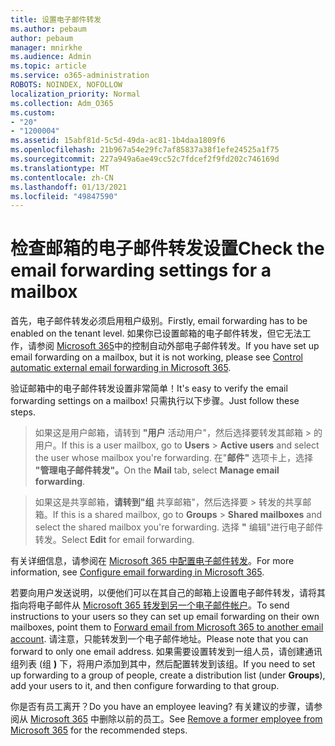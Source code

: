 ```yaml
---
title: 设置电子邮件转发
ms.author: pebaum
author: pebaum
manager: mnirkhe
ms.audience: Admin
ms.topic: article
ms.service: o365-administration
ROBOTS: NOINDEX, NOFOLLOW
localization_priority: Normal
ms.collection: Adm_O365
ms.custom:
- "20"
- "1200004"
ms.assetid: 15abf81d-5c5d-49da-ac81-1b4daa1809f6
ms.openlocfilehash: 21b967a54e29fc7af85837a38f1efe24525a1f75
ms.sourcegitcommit: 227a949a6ae49cc52c7fdcef2f9fd202c746169d
ms.translationtype: MT
ms.contentlocale: zh-CN
ms.lasthandoff: 01/13/2021
ms.locfileid: "49847590"
---
```

# <a name="check-the-email-forwarding-settings-for-a-mailbox"></a><span data-ttu-id="605e2-102">检查邮箱的电子邮件转发设置</span><span class="sxs-lookup"><span data-stu-id="605e2-102">Check the email forwarding settings for a mailbox</span></span>

<span data-ttu-id="605e2-103">首先，电子邮件转发必须启用租户级别。</span><span class="sxs-lookup"><span data-stu-id="605e2-103">Firstly, email forwarding has to be enabled on the tenant level.</span></span> <span data-ttu-id="605e2-104">如果你已设置邮箱的电子邮件转发，但它无法工作，请参阅 [Microsoft 365](https://docs.microsoft.com/microsoft-365/security/office-365-security/external-email-forwarding?view=o365-worldwide)中的控制自动外部电子邮件转发。</span><span class="sxs-lookup"><span data-stu-id="605e2-104">If you have set up email forwarding on a mailbox, but it is not working, please see [Control automatic external email forwarding in Microsoft 365](https://docs.microsoft.com/microsoft-365/security/office-365-security/external-email-forwarding?view=o365-worldwide).</span></span>

<span data-ttu-id="605e2-105">验证邮箱中的电子邮件转发设置非常简单！</span><span class="sxs-lookup"><span data-stu-id="605e2-105">It's easy to verify the email forwarding settings on a mailbox!</span></span> <span data-ttu-id="605e2-106">只需执行以下步骤。</span><span class="sxs-lookup"><span data-stu-id="605e2-106">Just follow these steps.</span></span>
  
> <span data-ttu-id="605e2-107">如果这是用户邮箱，请转到 **"用户** 活动用户"，然后选择要转发其邮箱 \> 的用户。</span><span class="sxs-lookup"><span data-stu-id="605e2-107">If this is a user mailbox, go to **Users** \> **Active users** and select the user whose mailbox you're forwarding.</span></span> <span data-ttu-id="605e2-108">在"**邮件"** 选项卡上，选择 **"管理电子邮件转发"。**</span><span class="sxs-lookup"><span data-stu-id="605e2-108">On the **Mail** tab, select **Manage email forwarding**.</span></span>

> <span data-ttu-id="605e2-109">如果这是共享邮箱，**请转到"组** 共享邮箱"，然后选择要 \> 转发的共享邮箱。</span><span class="sxs-lookup"><span data-stu-id="605e2-109">If this is a shared mailbox, go to **Groups** \> **Shared mailboxes** and select the shared mailbox you're forwarding.</span></span> <span data-ttu-id="605e2-110">选择 **"** 编辑"进行电子邮件转发。</span><span class="sxs-lookup"><span data-stu-id="605e2-110">Select **Edit** for email forwarding.</span></span>

<span data-ttu-id="605e2-111">有关详细信息，请参阅在 [Microsoft 365 中配置电子邮件转发](https://docs.microsoft.com/microsoft-365/admin/email/configure-email-forwarding)。</span><span class="sxs-lookup"><span data-stu-id="605e2-111">For more information, see [Configure email forwarding in Microsoft 365](https://docs.microsoft.com/microsoft-365/admin/email/configure-email-forwarding).</span></span>
  
<span data-ttu-id="605e2-112">若要向用户发送说明，以便他们可以在其自己的邮箱上设置电子邮件转发，请将其指向将电子邮件从 [Microsoft 365 转发到另一个电子邮件帐户](https://support.office.com/article/Forward-email-from-Office-365-to-another-email-account-1ed4ee1e-74f8-4f53-a174-86b748ff6a0e)。</span><span class="sxs-lookup"><span data-stu-id="605e2-112">To send instructions to your users so they can set up email forwarding on their own mailboxes, point them to [Forward email from Microsoft 365 to another email account](https://support.office.com/article/Forward-email-from-Office-365-to-another-email-account-1ed4ee1e-74f8-4f53-a174-86b748ff6a0e).</span></span> <span data-ttu-id="605e2-113">请注意，只能转发到一个电子邮件地址。</span><span class="sxs-lookup"><span data-stu-id="605e2-113">Please note that you can forward to only one email address.</span></span> <span data-ttu-id="605e2-114">如果需要设置转发到一组人员，请创建通讯组列表 (组 **)** 下，将用户添加到其中，然后配置转发到该组。</span><span class="sxs-lookup"><span data-stu-id="605e2-114">If you need to set up forwarding to a group of people, create a distribution list (under **Groups**), add your users to it, and then configure forwarding to that group.</span></span>
  
<span data-ttu-id="605e2-115">你是否有员工离开？</span><span class="sxs-lookup"><span data-stu-id="605e2-115">Do you have an employee leaving?</span></span> <span data-ttu-id="605e2-116">有关建议的步骤，请参阅从 [Microsoft 365](https://docs.microsoft.com/microsoft-365/admin/add-users/remove-former-employee) 中删除以前的员工。</span><span class="sxs-lookup"><span data-stu-id="605e2-116">See [Remove a former employee from Microsoft 365](https://docs.microsoft.com/microsoft-365/admin/add-users/remove-former-employee) for the recommended steps.</span></span>